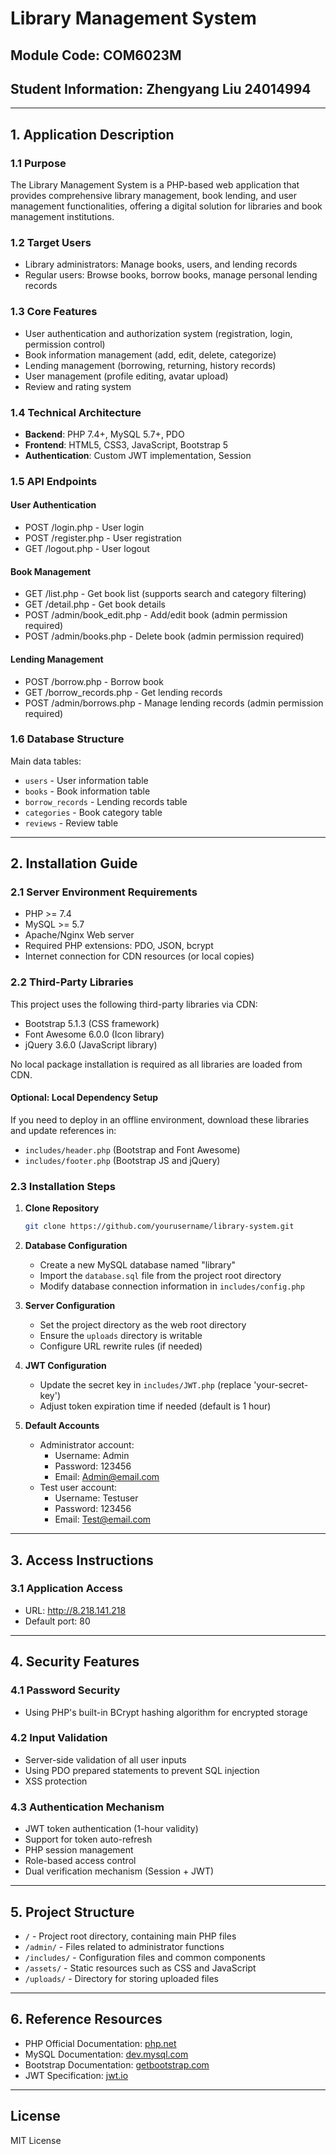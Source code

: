 # Library Management System
## Module Code: COM6023M
## Student Information: Zhengyang Liu 24014994

---

## 1. Application Description

### 1.1 Purpose
The Library Management System is a PHP-based web application that provides comprehensive library management, book lending, and user management functionalities, offering a digital solution for libraries and book management institutions.

### 1.2 Target Users
- Library administrators: Manage books, users, and lending records
- Regular users: Browse books, borrow books, manage personal lending records

### 1.3 Core Features
- User authentication and authorization system (registration, login, permission control)
- Book information management (add, edit, delete, categorize)
- Lending management (borrowing, returning, history records)
- User management (profile editing, avatar upload)
- Review and rating system

### 1.4 Technical Architecture
- **Backend**: PHP 7.4+, MySQL 5.7+, PDO
- **Frontend**: HTML5, CSS3, JavaScript, Bootstrap 5
- **Authentication**: Custom JWT implementation, Session

### 1.5 API Endpoints
#### User Authentication
- POST /login.php - User login
- POST /register.php - User registration
- GET /logout.php - User logout

#### Book Management
- GET /list.php - Get book list (supports search and category filtering)
- GET /detail.php - Get book details
- POST /admin/book_edit.php - Add/edit book (admin permission required)
- POST /admin/books.php - Delete book (admin permission required)

#### Lending Management
- POST /borrow.php - Borrow book
- GET /borrow_records.php - Get lending records
- POST /admin/borrows.php - Manage lending records (admin permission required)

### 1.6 Database Structure
Main data tables:
- `users` - User information table
- `books` - Book information table
- `borrow_records` - Lending records table
- `categories` - Book category table
- `reviews` - Review table

---

## 2. Installation Guide

### 2.1 Server Environment Requirements
- PHP >= 7.4
- MySQL >= 5.7
- Apache/Nginx Web server
- Required PHP extensions: PDO, JSON, bcrypt
- Internet connection for CDN resources (or local copies)

### 2.2 Third-Party Libraries
This project uses the following third-party libraries via CDN:
- Bootstrap 5.1.3 (CSS framework)
- Font Awesome 6.0.0 (Icon library)
- jQuery 3.6.0 (JavaScript library)

No local package installation is required as all libraries are loaded from CDN.

#### Optional: Local Dependency Setup
If you need to deploy in an offline environment, download these libraries and update references in:
- `includes/header.php` (Bootstrap and Font Awesome)
- `includes/footer.php` (Bootstrap JS and jQuery)

### 2.3 Installation Steps
1. **Clone Repository**
   ```bash
   git clone https://github.com/yourusername/library-system.git
   ```

2. **Database Configuration**
   - Create a new MySQL database named "library"
   - Import the `database.sql` file from the project root directory
   - Modify database connection information in `includes/config.php`

3. **Server Configuration**
   - Set the project directory as the web root directory
   - Ensure the `uploads` directory is writable
   - Configure URL rewrite rules (if needed)

4. **JWT Configuration**
   - Update the secret key in `includes/JWT.php` (replace 'your-secret-key')
   - Adjust token expiration time if needed (default is 1 hour)

5. **Default Accounts**
   - Administrator account:
     - Username: Admin
     - Password: 123456
     - Email: Admin@email.com
   - Test user account:
     - Username: Testuser
     - Password: 123456
     - Email: Test@email.com

---

## 3. Access Instructions

### 3.1 Application Access
- URL: http://8.218.141.218
- Default port: 80

---

## 4. Security Features

### 4.1 Password Security
- Using PHP's built-in BCrypt hashing algorithm for encrypted storage

### 4.2 Input Validation
- Server-side validation of all user inputs
- Using PDO prepared statements to prevent SQL injection
- XSS protection

### 4.3 Authentication Mechanism
- JWT token authentication (1-hour validity)
- Support for token auto-refresh
- PHP session management
- Role-based access control
- Dual verification mechanism (Session + JWT)

---

## 5. Project Structure
- `/` - Project root directory, containing main PHP files
- `/admin/` - Files related to administrator functions
- `/includes/` - Configuration files and common components
- `/assets/` - Static resources such as CSS and JavaScript
- `/uploads/` - Directory for storing uploaded files

---

## 6. Reference Resources
- PHP Official Documentation: [php.net](https://www.php.net/docs.php)
- MySQL Documentation: [dev.mysql.com](https://dev.mysql.com/doc/)
- Bootstrap Documentation: [getbootstrap.com](https://getbootstrap.com/docs/)
- JWT Specification: [jwt.io](https://jwt.io/)

---

## License
MIT License 